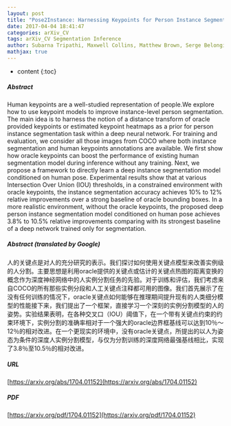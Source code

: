 ```yaml
---
layout: post
title: "Pose2Instance: Harnessing Keypoints for Person Instance Segmentation"
date: 2017-04-04 18:41:47
categories: arXiv_CV
tags: arXiv_CV Segmentation Inference
author: Subarna Tripathi, Maxwell Collins, Matthew Brown, Serge Belongie
mathjax: true
---
```


* content
{:toc}

##### Abstract
Human keypoints are a well-studied representation of people.We explore how to use keypoint models to improve instance-level person segmentation. The main idea is to harness the notion of a distance transform of oracle provided keypoints or estimated keypoint heatmaps as a prior for person instance segmentation task within a deep neural network. For training and evaluation, we consider all those images from COCO where both instance segmentation and human keypoints annotations are available. We first show how oracle keypoints can boost the performance of existing human segmentation model during inference without any training. Next, we propose a framework to directly learn a deep instance segmentation model conditioned on human pose. Experimental results show that at various Intersection Over Union (IOU) thresholds, in a constrained environment with oracle keypoints, the instance segmentation accuracy achieves 10% to 12% relative improvements over a strong baseline of oracle bounding boxes. In a more realistic environment, without the oracle keypoints, the proposed deep person instance segmentation model conditioned on human pose achieves 3.8% to 10.5% relative improvements comparing with its strongest baseline of a deep network trained only for segmentation.

##### Abstract (translated by Google)
人的关键点是对人的充分研究的表示。我们探讨如何使用关键点模型来改善实例级的人分割。主要思想是利用oracle提供的关键点或估计的关键点热图的距离变换的概念作为深度神经网络中的人实例分割任务的先验。对于训练和评估，我们考虑来自COCO的所有那些实例分段和人工关键点注释都可用的图像。我们首先展示了在没有任何训练的情况下，oracle关键点如何能够在推理期间提升现有的人类细分模型的性能接下来，我们提出了一个框架，直接学习一个深刻的实例分割模型的人的姿势。实验结果表明，在各种交叉口（IOU）阈值下，在一个带有关键点约束的约束环境下，实例分割的准确率相对于一个强大的oracle边界框基线可以达到10％〜12％的相对改进。在一个更现实的环境中，没有oracle关键点，所提出的以人为姿态为条件的深度人实例分割模型，与仅为分割训练的深度网络最强基线相比，实现了3.8％至10.5％的相对改进。

##### URL
[https://arxiv.org/abs/1704.01152](https://arxiv.org/abs/1704.01152)

##### PDF
[https://arxiv.org/pdf/1704.01152](https://arxiv.org/pdf/1704.01152)

